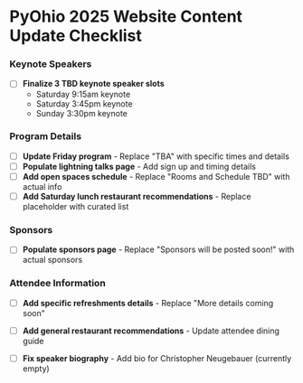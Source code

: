 # PyOhio 2025 Website Content Update Checklist


### Keynote Speakers
- [ ] **Finalize 3 TBD keynote speaker slots**
  - Saturday 9:15am keynote
  - Saturday 3:45pm keynote  
  - Sunday 3:30pm keynote


### Program Details
- [ ] **Update Friday program** - Replace "TBA" with specific times and details
- [ ] **Populate lightning talks page** - Add sign up and timing details
- [ ] **Add open spaces schedule** - Replace "Rooms and Schedule TBD" with actual info
- [ ] **Add Saturday lunch restaurant recommendations** - Replace placeholder with curated list

### Sponsors
- [ ] **Populate sponsors page** - Replace "Sponsors will be posted soon!" with actual sponsors

### Attendee Information
- [ ] **Add specific refreshments details** - Replace "More details coming soon"
- [ ] **Add general restaurant recommendations** - Update attendee dining guide
- [ ] **Fix speaker biography** - Add bio for Christopher Neugebauer (currently empty)

